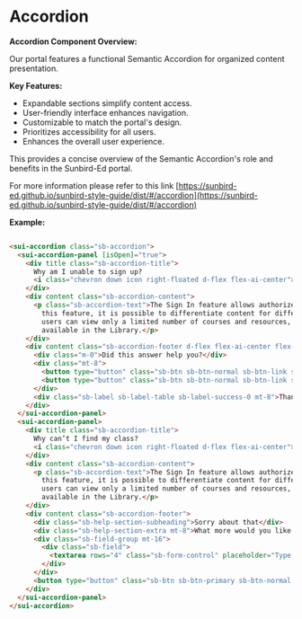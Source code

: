 # Accordion

**Accordion Component Overview:**&#x20;

Our portal features a functional Semantic Accordion for organized content presentation.&#x20;

**Key Features:**

* Expandable sections simplify content access.
* User-friendly interface enhances navigation.
* Customizable to match the portal's design.
* Prioritizes accessibility for all users.
* Enhances the overall user experience.

This provides a concise overview of the Semantic Accordion's role and benefits in the Sunbird-Ed portal.&#x20;

For more information please refer to this link [https://sunbird-ed.github.io/sunbird-style-guide/dist/#/accordion](https://sunbird-ed.github.io/sunbird-style-guide/dist/#/accordion)

**Example:**

<figure><img src="../../../../../.gitbook/assets/image (63).png" alt=""><figcaption></figcaption></figure>

```html
<sui-accordion class="sb-accordion">
  <sui-accordion-panel [isOpen]="true">
    <div title class="sb-accordion-title">
      Why am I unable to sign up?
      <i class="chevron down icon right-floated d-flex flex-ai-center"></i>
    </div>
    <div content class="sb-accordion-content">
      <p class="sb-accordion-text">The Sign In feature allows authorized users to access content using the app. Using
        this feature, it is possible to differentiate content for different user types. For example, anonymous or guest
        users can view only a limited number of courses and resources, while registered users have access to all content
        available in the Library.</p>
    </div>
    <div content class="sb-accordion-footer d-flex flex-ai-center flex-jc-center flex-dc">
      <div class="m-0">Did this answer help you?</div>
      <div class="mt-8">
        <button type="button" class="sb-btn sb-btn-normal sb-btn-link sb-btn-link-primary mr-8">No</button>
        <button type="button" class="sb-btn sb-btn-normal sb-btn-link sb-btn-link-secondary">Yes</button>
      </div>
      <div class="sb-label sb-label-table sb-label-success-0 mt-8">Thanks for your response!</div>
    </div>
  </sui-accordion-panel>
  <sui-accordion-panel>
    <div title class="sb-accordion-title">
      Why can’t I find my class?
      <i class="chevron down icon right-floated d-flex flex-ai-center"></i>
    </div>
    <div content class="sb-accordion-content">
      <p class="sb-accordion-text">The Sign In feature allows authorized users to access content using the app. Using
        this feature, it is possible to differentiate content for different user types. For example, anonymous or guest
        users can view only a limited number of courses and resources, while registered users have access to all content
        available in the Library.</p>
    </div>
    <div content class="sb-accordion-footer">
      <div class="sb-help-section-subheading">Sorry about that</div>
      <div class="sb-help-section-extra mt-8">What more would you like to know?</div>
      <div class="sb-field-group mt-16">
        <div class="sb-field">
          <textarea rows="4" class="sb-form-control" placeholder="Type here"></textarea>
        </div>
      </div>
      <button type="button" class="sb-btn sb-btn-primary sb-btn-normal d-flex ml-auto">Submit</button>
    </div>
  </sui-accordion-panel>
</sui-accordion>
```
